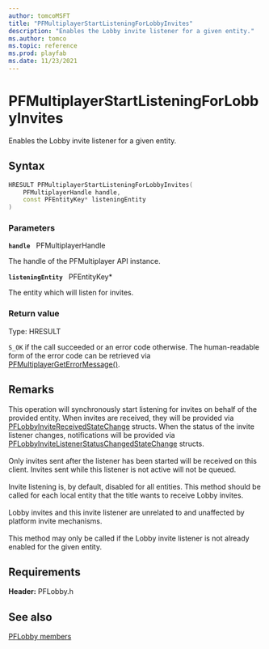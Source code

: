 ```yaml
---
author: tomcoMSFT
title: "PFMultiplayerStartListeningForLobbyInvites"
description: "Enables the Lobby invite listener for a given entity."
ms.author: tomco
ms.topic: reference
ms.prod: playfab
ms.date: 11/23/2021
---
```


# PFMultiplayerStartListeningForLobbyInvites  

Enables the Lobby invite listener for a given entity.  

## Syntax  
  
```cpp
HRESULT PFMultiplayerStartListeningForLobbyInvites(  
    PFMultiplayerHandle handle,  
    const PFEntityKey* listeningEntity  
)  
```  
  
### Parameters  
  
**`handle`** &nbsp; PFMultiplayerHandle  
  
The handle of the PFMultiplayer API instance.  
  
**`listeningEntity`** &nbsp; PFEntityKey*  
  
The entity which will listen for invites.  
  
  
### Return value
Type: HRESULT
  
```S_OK``` if the call succeeded or an error code otherwise. The human-readable form of the error code can be retrieved via [PFMultiplayerGetErrorMessage()](../../pfmultiplayer/functions/pfmultiplayergeterrormessage.md).
  
## Remarks  
  
This operation will synchronously start listening for invites on behalf of the provided entity. When invites are received, they will be provided via [PFLobbyInviteReceivedStateChange](../structs/pflobbyinvitereceivedstatechange.md) structs. When the status of the invite listener changes, notifications will be provided via [PFLobbyInviteListenerStatusChangedStateChange](../structs/pflobbyinvitelistenerstatuschangedstatechange.md) structs. <br /><br /> Only invites sent after the listener has been started will be received on this client. Invites sent while this listener is not active will not be queued.   <br /><br /> Invite listening is, by default, disabled for all entities. This method should be called for each local entity that the title wants to receive Lobby invites.   <br /><br /> Lobby invites and this invite listener are unrelated to and unaffected by platform invite mechanisms.   <br /><br /> This method may only be called if the Lobby invite listener is not already enabled for the given entity.
  
## Requirements  
  
**Header:** PFLobby.h
  
## See also  
[PFLobby members](../pflobby_members.md)  

  
  
